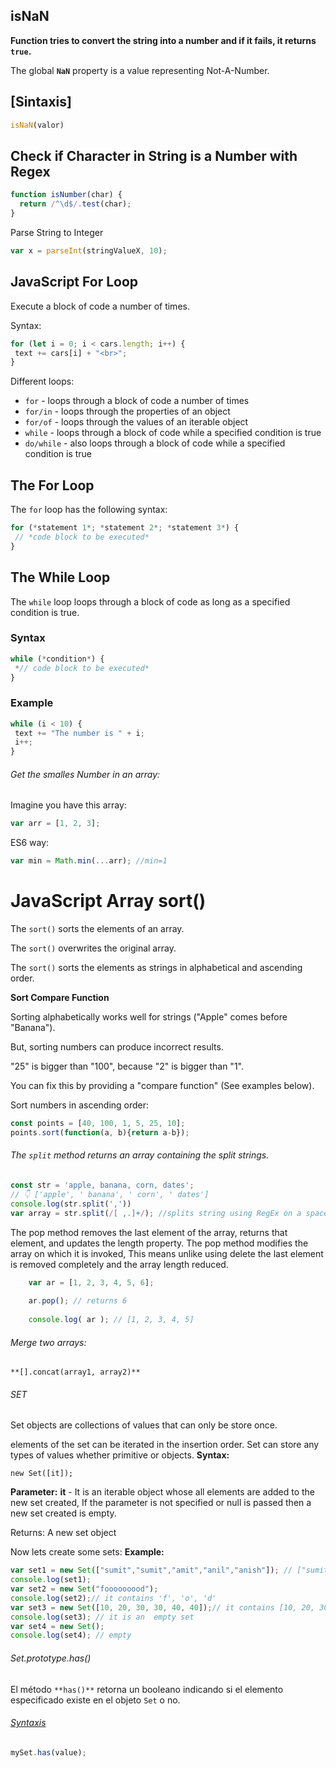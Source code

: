 <!--SuiGn notes on Javascript-->





## isNaN

**Function tries to convert the string into a number and if it fails, it returns `true`.**

The global **`NaN`** property is a value representing Not-A-Number.



## [Sintaxis]

```Javascript
isNaN(valor)
```

## Check if Character in String is a Number with Regex

```javascript
function isNumber(char) {
  return /^\d$/.test(char);
}
```

Parse String to Integer

```javascript
var x = parseInt(stringValueX, 10);  
```

## JavaScript For Loop

Execute a block of code a number of times.

Syntax:

```Javascript
for (let i = 0; i < cars.length; i++) {
 text += cars[i] + "<br>";
}
```

Different  loops:

[Site: w3 schools]: (https://www.w3schools.com/js/js_loop_for.asp):

- `for` - loops through a block of code a number of times
- `for/in` - loops through the properties of an object
- `for/of` - loops through the values of an iterable object
- `while` - loops through a block of code while a specified condition is true
- `do/while` - also loops through a block of code while a specified condition is true



## The For Loop

The `for` loop has the following syntax:

```javascript
for (*statement 1*; *statement 2*; *statement 3*) {
 // *code block to be executed*
}
```

## The While Loop

The `while` loop loops through a block of code as long as a specified condition is true.

### Syntax

```javascript
while (*condition*) {
 *// code block to be executed*
}
```

### Example

```javascript
while (i < 10) {
 text += "The number is " + i;
 i++;
}
```



###### Get the smalles Number in an array:

Imagine you have this array:

```js
var arr = [1, 2, 3];
```

ES6 way:

```js
var min = Math.min(...arr); //min=1
```

# JavaScript Array sort()



The `sort()` sorts the elements of an array.

The `sort()` overwrites the original array.

The `sort()` sorts the elements as strings in alphabetical and ascending order.



**Sort Compare Function**

Sorting alphabetically works well for strings ("Apple" comes before "Banana").

But, sorting numbers can produce incorrect results.

"25" is bigger than "100", because "2" is bigger than "1".

You can fix this by providing a "compare function" (See examples below).

Sort numbers in ascending order:

```js
const points = [40, 100, 1, 5, 25, 10];
points.sort(function(a, b){return a-b});
```



###### The `split` method returns an array containing the split strings.

```javascript
const str = 'apple, banana, corn, dates';
// 👇️ ['apple', ' banana', ' corn', ' dates']
console.log(str.split(','))
var array = str.split(/[ ,.]+/); //splits string using RegEx on a space, comma OR dot
```

The pop method removes the last element of the array, returns that element, and updates the length property. The pop method modifies the array on which it is invoked, This means unlike using delete the last element is removed completely and the array length reduced.

```javascript
    var ar = [1, 2, 3, 4, 5, 6];
    
    ar.pop(); // returns 6
    
    console.log( ar ); // [1, 2, 3, 4, 5]
```

###### Merge two arrays:

`**[].concat(array1, array2)**`



###### SET

Set objects are collections of values that can only be store once.

elements of the set can be iterated in the insertion order. Set can store any types of values whether primitive or objects.
**Syntax:** 

`new Set([it]);`

**Parameter:** 
**it** - It is an iterable object whose all elements are 
added to the new set created, 
If the parameter is not specified or null is passed 
then a new set created is empty.

Returns:
A new set object

Now lets create some sets: 
**Example:** 

```js
var set1 = new Set(["sumit","sumit","amit","anil","anish"]); // ["sumit","amit","anil","anish"]
console.log(set1);
var set2 = new Set("fooooooood");
console.log(set2);// it contains 'f', 'o', 'd'
var set3 = new Set([10, 20, 30, 30, 40, 40]);// it contains [10, 20, 30, 40]
console.log(set3); // it is an  empty set
var set4 = new Set();
console.log(set4); // empty
```

###### Set.prototype.has()

El método `**has()**` retorna un booleano indicando si el elemento especificado existe en el objeto `Set` o no.

###### [Syntaxis](https://developer.mozilla.org/es/docs/Web/JavaScript/Reference/Global_Objects/Set/has#syntaxis)

```js
mySet.has(value);
```

